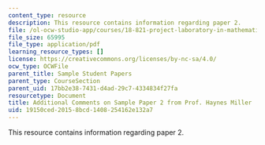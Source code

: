 ```yaml
---
content_type: resource
description: This resource contains information regarding paper 2.
file: /ol-ocw-studio-app/courses/18-821-project-laboratory-in-mathematics-spring-2013/19150ced20158bcd1408254162e132a7_MIT18_821S13_pr2-addlcom.pdf
file_size: 65995
file_type: application/pdf
learning_resource_types: []
license: https://creativecommons.org/licenses/by-nc-sa/4.0/
ocw_type: OCWFile
parent_title: Sample Student Papers
parent_type: CourseSection
parent_uid: 17bb2e38-7431-d4ad-29c7-4334834f27fa
resourcetype: Document
title: Additional Comments on Sample Paper 2 from Prof. Haynes Miller
uid: 19150ced-2015-8bcd-1408-254162e132a7
---
```

This resource contains information regarding paper 2.